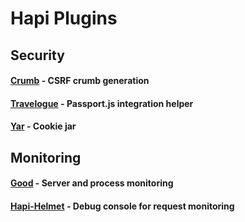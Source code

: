# Hapi Plugins


## Security

#### [Crumb](https://npmjs.org/package/crumb) - CSRF crumb generation

#### [Travelogue](https://npmjs.org/package/travelogue) - Passport.js integration helper

#### [Yar](https://npmjs.org/package/yar) - Cookie jar


## Monitoring

#### [Good](https://npmjs.org/package/good) - Server and process monitoring

#### [Hapi-Helmet](https://npmjs.org/package/hapi-helmet) - Debug console for request monitoring  
